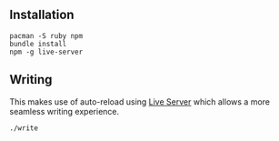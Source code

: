 Installation
------------

```
pacman -S ruby npm
bundle install
npm -g live-server
```

Writing
-------

This makes use of auto-reload using [Live Server](http://tapiov.net/live-server/)
which allows a more seamless writing experience.

```
./write
```
